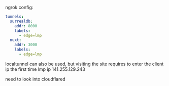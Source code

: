 ngrok config:

```yml
tunnels:
  surrealdb:
    addr: 8000
    labels:
      - edge=lmp
  nuxt:
    addr: 3000
    labels:
      - edge=lmp
```

localtunnel can also be used, but visiting the site requires to enter the client ip the first time
lmp ip 141.255.129.243

need to look into cloudflared
